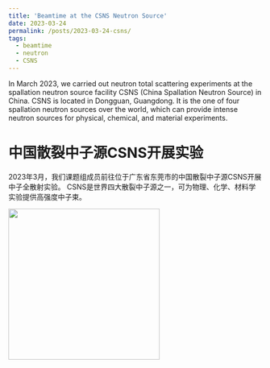```yaml
---
title: 'Beamtime at the CSNS Neutron Source'
date: 2023-03-24
permalink: /posts/2023-03-24-csns/
tags:
  - beamtime
  - neutron
  - CSNS
---
```


In March 2023, we carried out neutron total scattering experiments at the spallation neutron source 
facility CSNS (China Spallation Neutron Source) in China. CSNS is located in Dongguan, Guangdong. 
It is the one of four spallation neutron sources over the world, which can provide intense neutron sources for physical, 
chemical, and material experiments.

中国散裂中子源CSNS开展实验
======

2023年3月，我们课题组成员前往位于广东省东莞市的中国散裂中子源CSNS开展中子全散射实验。
CSNS是世界四大散裂中子源之一，可为物理、化学、材料学实验提供高强度中子束。


<image align="left" height="300" src="/images/news/202303csns.jpeg"></image>

